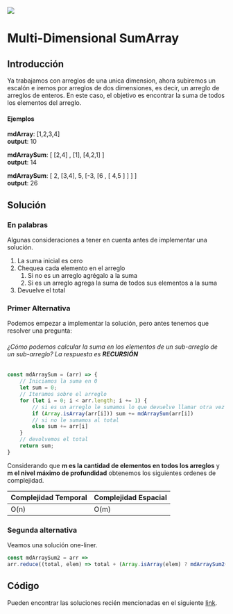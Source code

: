 
<p>
        <img src='https://static.wixstatic.com/media/85087f_0d84cbeaeb824fca8f7ff18d7c9eaafd~mv2.png/v1/fill/w_160,h_30,al_c,q_85,usm_0.66_1.00_0.01/Logo_completo_Color_1PNG.webp' </img>
</p>


# Multi-Dimensional SumArray
## Introducción
Ya trabajamos con arreglos de una unica dimension, ahora subiremos un escalón e iremos por arreglos de dos dimensiones, es decir, un arreglo de arreglos de enteros.
En este caso, el objetivo es encontrar la suma de todos los elementos del arreglo.

#### Ejemplos
**mdArray**: [1,2,3,4]    
**output**:  10

**mdArraySum**: [ [2,4] , [1], [4,2,1] ]  
**output**:  14

**mdArraySum**: [ 2, [3,4], 5, [-3, [6 , [ 4,5 ] ] ] ]   
**output**:  26

## Solución
### En palabras
Algunas consideraciones a tener en cuenta antes de implementar una solución.

1. La suma inicial es cero
2. Chequea cada elemento en el arreglo
    1. Si no es un arreglo agrégalo a la suma
    2. Si es un arreglo agrega la suma de todos sus elementos a la suma
3. Devuelve el total

### Primer Alternativa
Podemos empezar a implementar la solución, pero antes tenemos que resolver una pregunta:
###### ¿Cómo podemos calcular la suma en los elementos de un sub-arreglo de un sub-arreglo? La respuesta es ***RECURSIÓN***

```javascript
const mdArraySum = (arr) => {
    // Iniciamos la suma en 0
    let sum = 0;
    // Iteramos sobre el arreglo
    for (let i = 0; i < arr.length; i += 1) {
        // si es un arreglo le sumamos lo que devuelve llamar otra vez la función sobre ese arreglo
        if (Array.isArray(arr[i])) sum += mdArraySum(arr[i])
        // si no le sumamos al total
        else sum += arr[i]  
    }
    // devolvemos el total
    return sum;
}
```
Considerando que **m es la cantidad de elementos en todos los arreglos** y **m el nivel máximo de profundidad** obtenemos los siguientes ordenes de complejidad.

Complejidad Temporal | Complejidad Espacial
--|--
O(n)|O(m)

### Segunda alternativa
Veamos una solución one-liner.

```javascript
const mdArraySum2 = arr =>    
arr.reduce((total, elem) => total + (Array.isArray(elem) ? mdArraySum2(elem) : elem), 0)
```

## Código
Pueden encontrar las soluciones recién mencionadas en el siguiente [link](https://repl.it/Jl9b).
